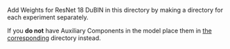 Add Weights for ResNet 18 DuBIN in this directory by making a directory for each experiment separately.

If you **do not** have Auxiliary Components in the model place them in [the corresponding](../rn18) directory instead.